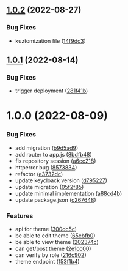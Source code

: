 ## [1.0.2](https://github.com/Greenstand/map-config-api/compare/v1.0.1...v1.0.2) (2022-08-27)


### Bug Fixes

* kuztomization file ([14f9dc3](https://github.com/Greenstand/map-config-api/commit/14f9dc324eb737cff21bc22252a54dc1a63ee0a8))

## [1.0.1](https://github.com/Greenstand/map-config-api/compare/v1.0.0...v1.0.1) (2022-08-14)


### Bug Fixes

* trigger deployment ([281f41b](https://github.com/Greenstand/map-config-api/commit/281f41bf842d620af8f5dfadc55b8e88216d7484))

# 1.0.0 (2022-08-09)


### Bug Fixes

* add migration ([b9d5ad9](https://github.com/Greenstand/map-config-api/commit/b9d5ad90d5fec04e04cd52ad2d1647ccdae10746))
* add router to app.js ([8bdfb48](https://github.com/Greenstand/map-config-api/commit/8bdfb48a7d45db8419537e894ad5f98147d14ab4))
* fix repository session ([a6cc218](https://github.com/Greenstand/map-config-api/commit/a6cc218472238933c331981e49af9250d8a35395))
* httperror bug ([8573834](https://github.com/Greenstand/map-config-api/commit/8573834bc13abbaa298bcebfdaaf9d209ee64ce7))
* refactor ([e3732dc](https://github.com/Greenstand/map-config-api/commit/e3732dcbd0b9069947978a4b764799641e00c860))
* update keycloack version ([d795227](https://github.com/Greenstand/map-config-api/commit/d79522746349831d86bbb53da650aec1a4bfc714))
* update migration ([05f2f85](https://github.com/Greenstand/map-config-api/commit/05f2f850a33b63d8dcf944d093a0813eb9e5d27d))
* update minimal implementation ([a88cd4b](https://github.com/Greenstand/map-config-api/commit/a88cd4be12d5fadaa5c4062fb2e606b5acc96126))
* update package.json ([c267648](https://github.com/Greenstand/map-config-api/commit/c2676488816af17bdd2ef038542e6cc7ae9a26b8))


### Features

* api for theme ([300dc5c](https://github.com/Greenstand/map-config-api/commit/300dc5cbf876f88ff2e5f5d7400238b3e8222ed2))
* be able to edit theme ([65cbfb0](https://github.com/Greenstand/map-config-api/commit/65cbfb0b9f1bc76f1c5f5abebe6a22df5dfdd3a0))
* be able to view theme ([202374c](https://github.com/Greenstand/map-config-api/commit/202374c34ad89ce43176f57ed58396f51b2874be))
* can get/post theme ([2e1cc00](https://github.com/Greenstand/map-config-api/commit/2e1cc0013f474dac713e424b297e12247a9605a5))
* can verify by role ([216c902](https://github.com/Greenstand/map-config-api/commit/216c9028ed7251345f97787a768e7534fe790371))
* theme endpoint ([f53f1b4](https://github.com/Greenstand/map-config-api/commit/f53f1b473cadd8f9b83e0d89907e98b3116e7e02))
